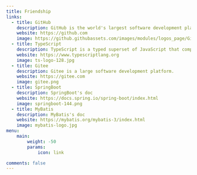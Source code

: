 ```yaml
---
title: Friendship
links:
  - title: GitHub
    description: GitHub is the world's largest software development platform.
    website: https://github.com
    image: https://github.githubassets.com/images/modules/logos_page/GitHub-Mark.png
  - title: TypeScript
    description: TypeScript is a typed superset of JavaScript that compiles to plain JavaScript.
    website: https://www.typescriptlang.org
    image: ts-logo-128.jpg
  - title: Gitee
    description: Gitee is a large software development platform.
    website: https://gitee.com
    image: gitee.png
  - title: SpringBoot
    description: SpringBoot's doc
    website: https://docs.spring.io/spring-boot/index.html
    image: springboot-144.png
  - title: MyBatis
    description: MyBatis's doc
    website: https://mybatis.org/mybatis-3/index.html
    image: mybatis-logo.jpg
menu:
    main: 
        weight: -50
        params:
            icon: link

comments: false
---
```




